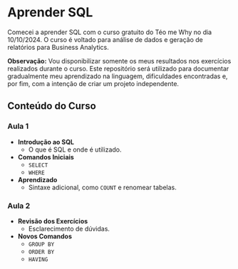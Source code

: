 # Aprender SQL

Comecei a aprender SQL com o curso gratuito do Téo me Why no dia 10/10/2024. O curso é voltado para análise de dados e geração de relatórios para Business Analytics.

**Observação:** Vou disponibilizar somente os meus resultados nos exercícios realizados durante o curso. Este repositório será utilizado para documentar gradualmente meu aprendizado na linguagem, dificuldades encontradas e, por fim, com a intenção de criar um projeto independente.

## Conteúdo do Curso

### Aula 1
- **Introdução ao SQL**
  - O que é SQL e onde é utilizado.
- **Comandos Iniciais**
  - `SELECT`
  - `WHERE`
- **Aprendizado**
  - Sintaxe adicional, como `COUNT` e renomear tabelas.

### Aula 2
- **Revisão dos Exercícios**
  - Esclarecimento de dúvidas.
- **Novos Comandos**
  - `GROUP BY`
  - `ORDER BY`
  - `HAVING`


